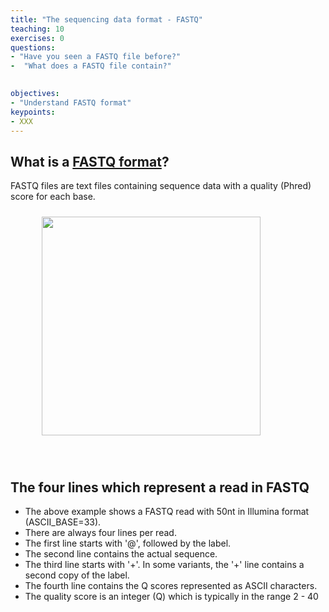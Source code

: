 ```yaml
---
title: "The sequencing data format - FASTQ"
teaching: 10
exercises: 0
questions:
- "Have you seen a FASTQ file before?"
-  "What does a FASTQ file contain?"
  

objectives:
- "Understand FASTQ format"
keypoints:
- XXX
---
```


## What is a [FASTQ format](https://www.drive5.com/usearch/manual7/fastq_files.html)?
FASTQ files are text files containing sequence data with a quality (Phred) score for each base.

<figure>
  <img src="{{ page.root }}/fig/fastq_format.jpeg" style="margin:10px;height:350px"/>
  </figure><br>

## The four lines which represent a read in FASTQ
- The above example shows a FASTQ read with 50nt in Illumina format (ASCII_BASE=33).
- There are always four lines per read. 
- The first line starts with '@', followed by the label.
- The second line contains the actual sequence.
- The third line starts with '+'. In some variants, the '+' line contains a second copy of the label.
- The fourth line contains the Q scores represented as ASCII characters.
- The quality score is an integer (Q) which is typically in the range 2 - 40
